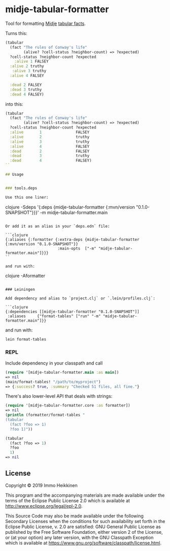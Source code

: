 # midje-tabular-formatter

Tool for formatting [Midje](https://github.com/marick/Midje) [tabular facts](https://github.com/marick/Midje/wiki/Tabular-facts).

Turns this:

```clojure
(tabular
  (fact "The rules of Conway's life"
        (alive? ?cell-status ?neighbor-count) => ?expected)
  ?cell-status ?neighbor-count ?expected
    :alive 1 FALSEY
  :alive 2 truthy
   :alive 3 truthy
  :alive 4 FALSEY

  :dead 2 FALSEY
  :dead 3 truthy
  :dead 4 FALSEY)
```

into this:

```clojure
(tabular
  (fact "The rules of Conway's life"
        (alive? ?cell-status ?neighbor-count) => ?expected)
  ?cell-status ?neighbor-count ?expected
  :alive       1               FALSEY
  :alive       2               truthy
  :alive       3               truthy
  :alive       4               FALSEY
  :dead        2               FALSEY
  :dead        3               truthy
  :dead        4               FALSEY)
``

## Usage


### tools.deps

Use this one liner:

```
clojure -Sdeps '{:deps {midje-tabular-formatter {:mvn/version "0.1.0-SNAPSHOT"}}}' -m midje-tabular-formatter.main
```

Or add it as an alias in your `deps.edn` file:

```clojure
{:aliases {:formatter {:extra-deps {midje-tabular-formatter {:mvn/version "0.1.0-SNAPSHOT"}}
                       :main-opts  ["-m" "midje-tabular-formatter.main"]}}}
``

and run with:

```
clojure -Aformatter
```

### Leiningen

Add dependency and alias to `project.clj` or `.lein/profiles.clj`:

```clojure
{:dependencies [[midje-tabular-formatter "0.1.0-SNAPSHOT"]]
 :aliases     {"format-tables" ["run" "-m" "midje-tabular-formatter.main"]}}
```

and run with:

```
lein format-tables
```

### REPL

Include dependency in your classpath and call

```clojure
(require '[midje-tabular-formatter.main :as main])
=> nil
(main/format-tables! "/path/to/myproject")
=> {:success? true, :summary "Checked 51 files, all fine."}
```

There's also lower-level API that deals with strings:

```clojure
(require '[midje-tabular-formatter.core :as formatter])
=> nil
(println (formatter/format-tables "
(tabular
  (fact ?foo => 1)
  ?foo 1)"))

(tabular
  (fact ?foo => 1)
  ?foo
  1)
=> nil
```

## License

Copyright © 2019 Immo Heikkinen

This program and the accompanying materials are made available under the
terms of the Eclipse Public License 2.0 which is available at
http://www.eclipse.org/legal/epl-2.0.

This Source Code may also be made available under the following Secondary
Licenses when the conditions for such availability set forth in the Eclipse
Public License, v. 2.0 are satisfied: GNU General Public License as published by
the Free Software Foundation, either version 2 of the License, or (at your
option) any later version, with the GNU Classpath Exception which is available
at https://www.gnu.org/software/classpath/license.html.
